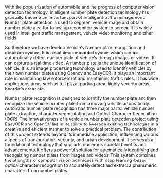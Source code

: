 With the popularization of automobile and the progress of computer vision detection technology, intelligent number plate detection technology has gradually become an 
important part of intelligent traffic management. Number plate detection is used to segment vehicle image and obtain number plate area for follow-up recognition system
to screen. It is widely used in intelligent traffic management, vehicle video monitoring and other fields. 

So therefore we have develop Vehicle’s Number plate recognition and detection system. It is a real time embedded system which can be automatically detect number plate 
of vehicle’s through images or videos. It can capture a real time video. A number plate is the unique identification of vehicle. It is an image processing technology
used to identify vehicles by their own number plates using Opencv and EasyOCR .It plays an important role in maintaining law enforcement and maintaining traffic rules.
It has wide applications areas such as toll plaza, parking area, highly security areas, boarder’s areas etc. 

Number plate recognition is designed to identify the number plate and then recognize the vehicle number plate from a moving vehicle automatically. Automatic number plate
recognition has three major parts: vehicle number plate extraction, character segmentation and Optical Character Recognition (OCR). The innovativeness of a vehicle number
plate detection project using EasyOCR and OpenCV lies in its ability to leverage existing technologies in a creative and efficient manner to solve a practical problem.
The contribution of this project extends beyond its immediate application, influencing various aspects of transportation, security, and urban development. It serves as a
foundational technology that supports numerous societal benefits and advancements. It offers a powerful solution for automatically identifying and recognizing number plates
from images and videos. This system combines the strengths of computer vision techniques with deep learning-based optical character recognition to accurately detect and 
extract alphanumeric characters from number plates.
